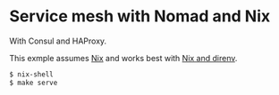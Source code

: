 Service mesh with Nomad and Nix
===============================

With Consul and HAProxy.

This exmple assumes [Nix](https://nixos.org/download.html) and works best with [Nix and direnv](https://nix.dev/tutorials/declarative-and-reproducible-developer-environments.html#direnv-automatically-activating-the-environment-on-directory-change).

```bash
$ nix-shell
$ make serve
```
